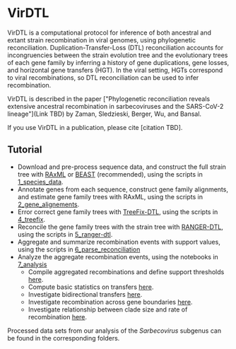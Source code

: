 # VirDTL

VirDTL is a computational protocol for inference of both ancestral and extant
strain recombination in viral genomes, using phylogenetic reconciliation.
Duplication-Transfer-Loss (DTL) reconciliation accounts for incongruencies
between the strain evolution tree and the evolutionary trees of each gene
family by inferring a history of gene duplications, gene losses, and
horizontal gene transfers (HGT). In the viral setting, HGTs correspond to
viral recombinations, so DTL reconciliation can be used to infer
recombination. 

VirDTL is described in the paper ["Phylogenetic reconciliation reveals 
extensive ancestral recombination in sarbecoviruses and the SARS-CoV-2 
lineage"](Link TBD) by Zaman, Sledzieski, Berger, Wu, and Bansal.

If you use VirDTL in a publication, please cite [citation TBD].

## Tutorial

- Download and pre-process sequence data, and construct the full strain tree
with [RAxML](https://cme.h-its.org/exelixis/web/software/raxml/)
or [BEAST](https://beast.community) (recommended), using the scripts in
[1_species_data](https://github.com/suz11001/virDTL/tree/main/1_species_data).
- Annotate genes from each sequence, construct gene family alignments, and
estimate gene family trees with RAxML, using the scripts in
[2_gene_alignements](https://github.com/suz11001/virDTL/tree/main/2_gene_alignments).
- Error correct gene family trees with [TreeFix-DTL](http://compbio.mit.edu/treefix/tutorial.html),
using the scripts in 
[4_treefix](https://github.com/suz11001/virDTL/tree/main/4_treefix).
- Reconcile the gene family trees with the strain tree with 
[RANGER-DTL](https://compbio.engr.uconn.edu/software/ranger-dtl/), using the 
scripts in 
[5_ranger-dtl](https://github.com/suz11001/virDTL/tree/main/5_ranger-dtl).
- Aggregate and summarize recombination events with support values, using the
scripts in 
[6_parse_reconciliation](https://github.com/suz11001/virDTL/tree/main/6_parse_reconciliation)
- Analyze the aggregate recombination events, using the notebooks in
[7_analysis](https://github.com/suz11001/virDTL/tree/main/7_analysis)
  - Compile aggregated recombinations and define support thresholds [here](https://github.com/suz11001/virDTL/blob/main/7_analysis/00_Clean_Aggregate_Recombinations.ipynb).
  - Compute basic statistics on transfers [here](https://github.com/suz11001/virDTL/blob/main/7_analysis/01_Basic_Statistics.ipynb).
  - Investigate bidirectional transfers [here](https://github.com/suz11001/virDTL/blob/main/7_analysis/02_Bidirectional_Transfers.ipynb).
  - Investigate recombination across gene boundaries [here](https://github.com/suz11001/virDTL/blob/main/7_analysis/03_Grouped_Transfers.ipynb).
  - Investigate relationship between clade size and rate of recombination [here](https://github.com/suz11001/virDTL/blob/main/7_analysis/04_Recombination_by_Clade_Size.ipynb).

Processed data sets from our analysis of the _Sarbecovirus_ subgenus can be
found in the corresponding folders.
